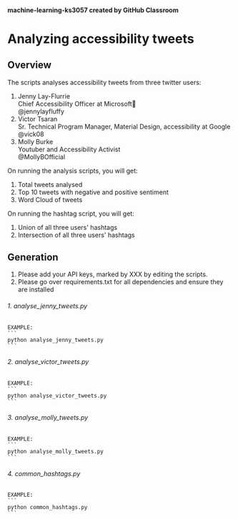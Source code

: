 #### machine-learning-ks3057 created by GitHub Classroom

# Analyzing accessibility tweets 

## Overview

The scripts analyses accessibility tweets from three twitter users:
1. Jenny Lay-Flurrie<br> Chief Accessibility Officer at Microsoft<br>
   @jennylayfluffy 
2. Victor Tsaran <br> Sr. Technical Program Manager, Material Design,
   accessibility at Google<br> @vick08
3. Molly Burke <br>Youtuber and Accessibility Activist
   <br>@MollyBOfficial

On running the analysis scripts, you will get:
1. Total tweets analysed
2. Top 10 tweets with negative and positive sentiment
3. Word Cloud of tweets
   
On running the hashtag script, you will get:
1. Union of all three users' hashtags
2. Intersection of all three users' hashtags

## Generation
1. Please add your API keys, marked by XXX by editing the scripts.
2. Please go over requirements.txt for all dependencies and ensure they
   are installed

###### 1.  analyse_jenny_tweets.py
    
    EXAMPLE:
    ```
    python analyse_jenny_tweets.py
    ```

###### 2.  analyse_victor_tweets.py
    
    EXAMPLE:
    ```
    python analyse_victor_tweets.py
    ```

###### 3.  analyse_molly_tweets.py
    
    EXAMPLE:
    ```
    python analyse_molly_tweets.py
    ```

###### 4.  common_hashtags.py
    
    EXAMPLE:
    ```
    python common_hashtags.py
    ```
